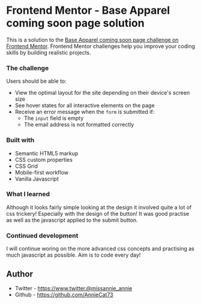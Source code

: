 # Frontend Mentor - Base Apparel coming soon page solution

This is a solution to the [Base Apparel coming soon page challenge on Frontend Mentor](https://www.frontendmentor.io/challenges/base-apparel-coming-soon-page-5d46b47f8db8a7063f9331a0). Frontend Mentor challenges help you improve your coding skills by building realistic projects. 

### The challenge

Users should be able to:

- View the optimal layout for the site depending on their device's screen size
- See hover states for all interactive elements on the page
- Receive an error message when the `form` is submitted if:
  - The `input` field is empty
  - The email address is not formatted correctly

### Built with

- Semantic HTML5 markup
- CSS custom properties
- CSS Grid
- Mobile-first workflow
- Vanilla Javascript

### What I learned

Although it looks fairly simple looking at the design it involved quite a lot of css trickery! Especially with the design of the button! It was good practise as well as the javascript applied to the submit button.

### Continued development
I will continue woring on the more advanced css concepts and practising as much javascript as possible. Aim is to code every day!

## Author

- Twitter - https://www.twitter.@missannie_annie
- Github -  https://github.com/AnnieCat73
